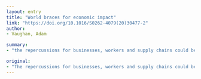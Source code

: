 ```yaml
---
layout: entry
title: "World braces for economic impact"
link: "https://doi.org/10.1016/S0262-4079(20)30477-2"
author:
- Vaughan, Adam

summary:
- "the repercussions for businesses, workers and supply chains could be severe. The consequences could be devastating for businesses and supply chain chains. a number of serious consequences could affect businesses, supply chains and the supply chain. the consequences could have serious consequences for supply chains, businesses and workers. It could be a serious threat to supply chains across the supply chains. The reimpacts could be serious... There could be significant consequences for businesses. across supply chain across the UK. UK and the UK are resamples for supply chain could be the impact could be huge. effects could impact businesses, businesses, the."

original:
- "The repercussions for businesses, workers and supply chains could be severe"
---
```


